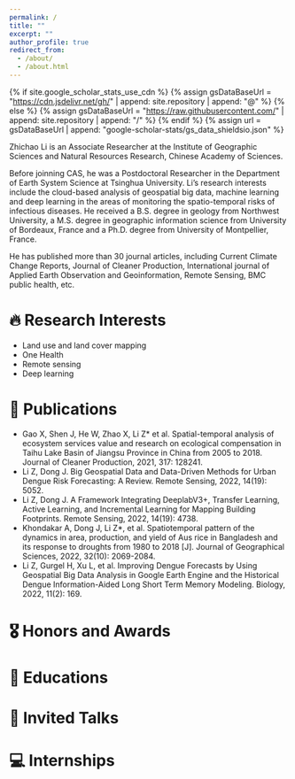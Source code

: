 ```yaml
---
permalink: /
title: ""
excerpt: ""
author_profile: true
redirect_from: 
  - /about/
  - /about.html
---
```


{% if site.google_scholar_stats_use_cdn %}
{% assign gsDataBaseUrl = "https://cdn.jsdelivr.net/gh/" | append: site.repository | append: "@" %}
{% else %}
{% assign gsDataBaseUrl = "https://raw.githubusercontent.com/" | append: site.repository | append: "/" %}
{% endif %}
{% assign url = gsDataBaseUrl | append: "google-scholar-stats/gs_data_shieldsio.json" %}

<span class='anchor' id='about-me'></span>
Zhichao Li is an Associate Researcher at the Institute of Geographic Sciences and Natural Resources Research, Chinese Academy of Sciences. 

Before joinning CAS, he was a Postdoctoral Researcher in the Department of Earth System Science at Tsinghua University. Li’s research interests include the cloud-based analysis of geospatial big data, machine learning and deep learning in the areas of monitoring the spatio-temporal risks of infectious diseases. He received a B.S. degree in geology from Northwest University, a M.S. degree in geographic information science from University of Bordeaux, France and a Ph.D. degree from University of Montpellier, France. 

He has published more than 30 journal articles, including Current Climate Change Reports, Journal of Cleaner Production, International journal of Applied Earth Observation and Geoinformation, Remote Sensing, BMC public health, etc. 

# 🔥 Research Interests
- Land use and land cover mapping
- One Health 
- Remote sensing
- Deep learning

# 📝 Publications 

-	Gao X, Shen J, He W, Zhao X, Li Z* et al. Spatial-temporal analysis of ecosystem services value and research on ecological compensation in Taihu Lake Basin of Jiangsu Province in China from 2005 to 2018. Journal of Cleaner Production, 2021, 317: 128241.  
-	Li Z, Dong J. Big Geospatial Data and Data-Driven Methods for Urban Dengue Risk Forecasting: A Review. Remote Sensing, 2022, 14(19): 5052.  
-	Li Z, Dong J. A Framework Integrating DeeplabV3+, Transfer Learning, Active Learning, and Incremental Learning for Mapping Building Footprints. Remote Sensing, 2022, 14(19): 4738. 
-	Khondakar A, Dong J, Li Z*, et al. Spatiotemporal pattern of the dynamics in area, production, and yield of Aus rice in Bangladesh and its response to droughts from 1980 to 2018 \[J\]. Journal of Geographical Sciences, 2022, 32(10): 2069-2084.  
-	Li Z, Gurgel H, Xu L, et al. Improving Dengue Forecasts by Using Geospatial Big Data Analysis in Google Earth Engine and the Historical Dengue Information-Aided Long Short Term Memory Modeling. Biology, 2022, 11(2): 169.  

# 🎖 Honors and Awards


# 📖 Educations


# 💬 Invited Talks


# 💻 Internships
